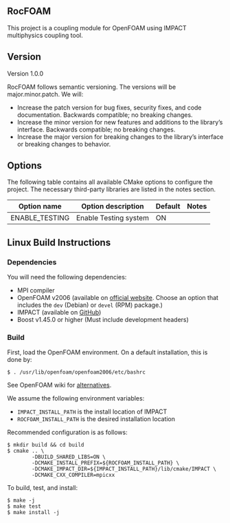 RocFOAM
-------
This project is a coupling module for OpenFOAM using IMPACT multiphysics coupling tool. 

## Version ##
Version 1.0.0

RocFOAM follows semantic versioning. The versions will be major.minor.patch.
We will:
* Increase the patch version for bug fixes, security fixes, and code
documentation. Backwards compatible; no breaking changes.
* Increase the minor version for new features and additions to the library’s
interface. Backwards compatible; no breaking changes.
* Increase the major version for breaking changes to the library’s interface or
breaking changes to behavior.

## Options ##
The following table contains all available CMake options to configure the project. The necessary third-party libraries are listed in the notes section.

| Option name            | Option description              | Default | Notes                            |
|------------------------|---------------------------------|---------|----------------------------------|
| ENABLE_TESTING         | Enable Testing system           | ON      |                                  |

## Linux Build Instructions ##

### Dependencies ###
You will need the following dependencies:
* MPI compiler
* OpenFOAM v2006 (available on [official website](https://www.openfoam.com/download/). Choose an option that includes the `dev` (Debian) or `devel` (RPM) package.)
* IMPACT (available on [GitHub](https://github.com/IllinoisRocstar/IMPACT))
* Boost v1.45.0 or higher (Must include development headers)

### Build ###

First, load the OpenFOAM environment. On a default installation, this is done by:
```
$ . /usr/lib/openfoam/openfoam2006/etc/bashrc
```
See OpenFOAM wiki for [alternatives](https://develop.openfoam.com/Development/openfoam/-/wikis/running).

We assume the following environment variables:
* `IMPACT_INSTALL_PATH` is the install location of IMPACT
* `ROCFOAM_INSTALL_PATH` is the desired installation location

Recommended configuration is as follows:
```
$ mkdir build && cd build
$ cmake .. \
        -DBUILD_SHARED_LIBS=ON \
        -DCMAKE_INSTALL_PREFIX=${ROCFOAM_INSTALL_PATH} \
        -DCMAKE_IMPACT_DIR=${IMPACT_INSTALL_PATH}/lib/cmake/IMPACT \
        -DCMAKE_CXX_COMPILER=mpicxx
```

To build, test, and install:
```
$ make -j
$ make test
$ make install -j
```
